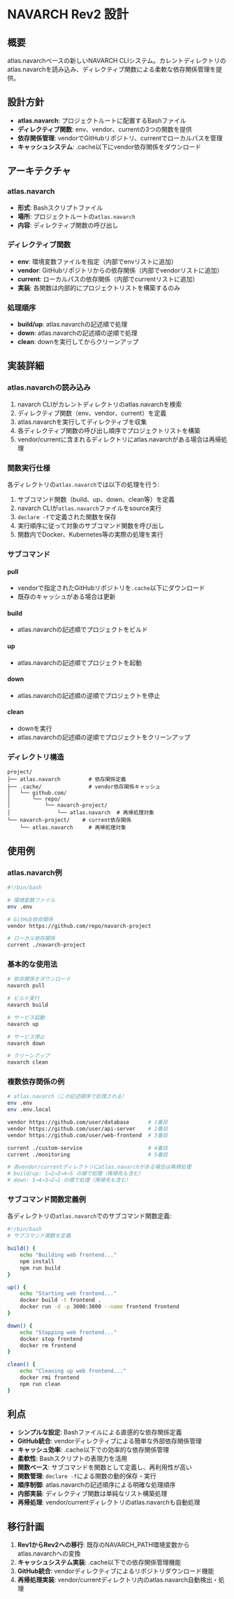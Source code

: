 # NAVARCH Rev2 設計

## 概要
atlas.navarchベースの新しいNAVARCH CLIシステム。カレントディレクトリのatlas.navarchを読み込み、ディレクティブ関数による柔軟な依存関係管理を提供。

## 設計方針
- **atlas.navarch**: プロジェクトルートに配置するBashファイル
- **ディレクティブ関数**: env、vendor、currentの3つの関数を提供
- **依存関係管理**: vendorでGitHubリポジトリ、currentでローカルパスを管理
- **キャッシュシステム**: .cache以下にvendor依存関係をダウンロード

## アーキテクチャ

### atlas.navarch
- **形式**: Bashスクリプトファイル
- **場所**: プロジェクトルートの`atlas.navarch`
- **内容**: ディレクティブ関数の呼び出し

### ディレクティブ関数
- **env**: 環境変数ファイルを指定（内部でenvリストに追加）
- **vendor**: GitHubリポジトリからの依存関係（内部でvendorリストに追加）
- **current**: ローカルパスの依存関係（内部でcurrentリストに追加）
- **実装**: 各関数は内部的にプロジェクトリストを構築するのみ

### 処理順序
- **build/up**: atlas.navarchの記述順で処理
- **down**: atlas.navarchの記述順の逆順で処理
- **clean**: downを実行してからクリーンアップ

## 実装詳細

### atlas.navarchの読み込み
1. navarch CLIがカレントディレクトリのatlas.navarchを検索
2. ディレクティブ関数（env、vendor、current）を定義
3. atlas.navarchを実行してディレクティブを収集
4. 各ディレクティブ関数の呼び出し順序でプロジェクトリストを構築
5. vendor/currentに含まれるディレクトリにatlas.navarchがある場合は再帰処理

### 関数実行仕様
各ディレクトリの`atlas.navarch`では以下の処理を行う:
1. サブコマンド関数（build、up、down、clean等）を定義
2. navarch CLIが`atlas.navarch`ファイルをsource実行
3. `declare -f`で定義された関数を保存
4. 実行順序に従って対象のサブコマンド関数を呼び出し
5. 関数内でDocker、Kubernetes等の実際の処理を実行

### サブコマンド

#### pull
- vendorで指定されたGitHubリポジトリを`.cache`以下にダウンロード
- 既存のキャッシュがある場合は更新

#### build
- atlas.navarchの記述順でプロジェクトをビルド

#### up
- atlas.navarchの記述順でプロジェクトを起動

#### down
- atlas.navarchの記述順の逆順でプロジェクトを停止

#### clean
- downを実行
- atlas.navarchの記述順の逆順でプロジェクトをクリーンアップ

### ディレクトリ構造
```
project/
├── atlas.navarch         # 依存関係定義
├── .cache/               # vendor依存関係キャッシュ
│   └── github.com/
│       └── repo/
│           └── navarch-project/
│               └── atlas.navarch  # 再帰処理対象
└── navarch-project/    # current依存関係
    └── atlas.navarch     # 再帰処理対象
```

## 使用例

### atlas.navarch例
```bash
#!/bin/bash

# 環境変数ファイル
env .env

# GitHub依存関係
vendor https://github.com/repo/navarch-project

# ローカル依存関係
current ./navarch-project
```

### 基本的な使用法
```bash
# 依存関係をダウンロード
navarch pull

# ビルド実行
navarch build

# サービス起動
navarch up

# サービス停止
navarch down

# クリーンアップ
navarch clean
```

### 複数依存関係の例
```bash
# atlas.navarch（この記述順序で処理される）
env .env
env .env.local

vendor https://github.com/user/database      # 1番目
vendor https://github.com/user/api-server    # 2番目
vendor https://github.com/user/web-frontend  # 3番目

current ./custom-service                     # 4番目
current ./monitoring                         # 5番目

# 各vendor/currentディレクトリにatlas.navarchがある場合は再帰処理
# build/up: 1→2→3→4→5 の順で処理（再帰先も含む）
# down: 5→4→3→2→1 の順で処理（再帰先も含む）
```

### サブコマンド関数定義例
各ディレクトリの`atlas.navarch`でのサブコマンド関数定義:
```bash
#!/bin/bash
# サブコマンド関数を定義

build() {
    echo "Building web frontend..."
    npm install
    npm run build
}

up() {
    echo "Starting web frontend..."
    docker build -t frontend .
    docker run -d -p 3000:3000 --name frontend frontend
}

down() {
    echo "Stopping web frontend..."
    docker stop frontend
    docker rm frontend
}

clean() {
    echo "Cleaning up web frontend..."
    docker rmi frontend
    npm run clean
}
```

## 利点
- **シンプルな設定**: Bashファイルによる直感的な依存関係定義
- **GitHub統合**: vendorディレクティブによる簡単な外部依存関係管理
- **キャッシュ効率**: .cache以下での効率的な依存関係管理
- **柔軟性**: Bashスクリプトの表現力を活用
- **関数ベース**: サブコマンドを関数として定義し、再利用性が高い
- **関数管理**: `declare -f`による関数の動的保存・実行
- **順序制御**: atlas.navarchの記述順序による明確な処理順序
- **内部実装**: ディレクティブ関数は単純なリスト構築処理
- **再帰処理**: vendor/currentディレクトリのatlas.navarchも自動処理

## 移行計画
1. **Rev1からRev2への移行**: 既存のNAVARCH_PATH環境変数からatlas.navarchへの変換
2. **キャッシュシステム実装**: .cache以下での依存関係管理機能
3. **GitHub統合**: vendorディレクティブによるリポジトリダウンロード機能
4. **再帰処理実装**: vendor/currentディレクトリ内のatlas.navarch自動検出・処理